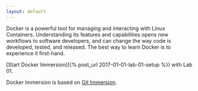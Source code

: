 ```yaml
---
layout: default
---
```


Docker is a powerful tool for managing and interacting with Linux Containers.
Understanding its features and capabilities opens new workflows to software
developers, and can change the way code is developed, tested, and released. The
best way to learn Docker is to experience it first-hand.

[Start Docker Immersion]({% post_url 2017-01-01-lab-01-setup %}) with Lab 01.

Docker Immersion is based on [Git
Immersion](http://gitimmersion.com/index.html).

